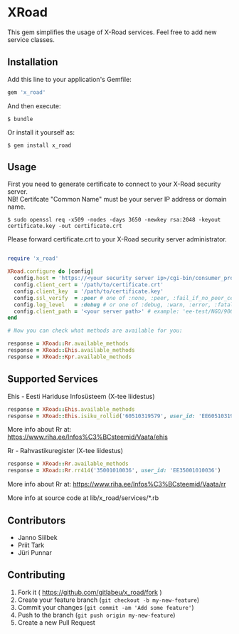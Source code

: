 # XRoad

This gem simplifies the usage of X-Road services. Feel free to add new service classes.

## Installation

Add this line to your application's Gemfile:

```ruby
gem 'x_road'
```

And then execute:

    $ bundle

Or install it yourself as:

    $ gem install x_road

## Usage

First you need to generate certificate to connect to your X-Road security server.  
NB! Certifcate "Common Name" must be your server IP address or domain name.

    $ sudo openssl req -x509 -nodes -days 3650 -newkey rsa:2048 -keyout certificate.key -out certificate.crt

Please forward certificate.crt to your X-Road security server administrator.

```ruby

require 'x_road'

XRoad.configure do |config|
  config.host = 'https://<your security server ip>/cgi-bin/consumer_proxy'
  config.client_cert = '/path/to/certificate.crt'
  config.client_key  = '/path/to/certificate.key'
  config.ssl_verify  = :peer # one of :none, :peer, :fail_if_no_peer_cert, :client_once
  config.log_level   = :debug # or one of :debug, :warn, :error, :fatal
  config.client_path = '<your server path>' # example: 'ee-test/NGO/90005872/harid' 
end

# Now you can check what methods are available for you:

response = XRoad::Rr.available_methods
response = XRoad::Ehis.available_methods
response = XRoad::Kpr.available_methods

```

## Supported Services

Ehis - Eesti Hariduse Infosüsteem (X-tee liidestus)
```ruby
response = XRoad::Ehis.available_methods
response = XRoad::Ehis.isiku_rollid('60510319579', user_id: 'EE60510319579')
```
More info about Rr at: https://www.riha.ee/Infos%C3%BCsteemid/Vaata/ehis

Rr - Rahvastikuregister (X-tee liidestus)
```ruby
response = XRoad::Rr.available_methods
response = XRoad::Rr.rr414('35001010036', user_id: 'EE35001010036')
```

More info about Rr at: https://www.riha.ee/Infos%C3%BCsteemid/Vaata/rr

More info at source code at lib/x_road/services/*.rb

## Contributors

* Janno Siilbek
* Priit Tark
* Jüri Punnar

## Contributing

1. Fork it ( https://github.com/gitlabeu/x_road/fork )
2. Create your feature branch (`git checkout -b my-new-feature`)
3. Commit your changes (`git commit -am 'Add some feature'`)
4. Push to the branch (`git push origin my-new-feature`)
5. Create a new Pull Request

